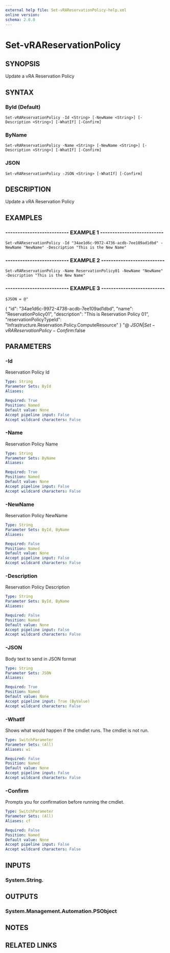 ```yaml
---
external help file: Set-vRAReservationPolicy-help.xml
online version: 
schema: 2.0.0
---
```


# Set-vRAReservationPolicy

## SYNOPSIS
Update a vRA Reservation Policy

## SYNTAX

### ById (Default)
```
Set-vRAReservationPolicy -Id <String> [-NewName <String>] [-Description <String>] [-WhatIf] [-Confirm]
```

### ByName
```
Set-vRAReservationPolicy -Name <String> [-NewName <String>] [-Description <String>] [-WhatIf] [-Confirm]
```

### JSON
```
Set-vRAReservationPolicy -JSON <String> [-WhatIf] [-Confirm]
```

## DESCRIPTION
Update a vRA Reservation Policy

## EXAMPLES

### -------------------------- EXAMPLE 1 --------------------------
```
Set-vRAReservationPolicy -Id "34ae1d6c-9972-4736-acdb-7ee109ad1dbd" -NewName "NewName" -Description "This is the New Name"
```

### -------------------------- EXAMPLE 2 --------------------------
```
Set-vRAReservationPolicy -Name ReservationPolicy01 -NewName "NewName" -Description "This is the New Name"
```

### -------------------------- EXAMPLE 3 --------------------------
```
$JSON = @"
```

{
  "id": "34ae1d6c-9972-4736-acdb-7ee109ad1dbd",
  "name": "ReservationPolicy01",
  "description": "This is Reservation Policy 01",
  "reservationPolicyTypeId": "Infrastructure.Reservation.Policy.ComputeResource"
}
"@
$JSON | Set-vRAReservationPolicy -Confirm:$false

## PARAMETERS

### -Id
Reservation Policy Id

```yaml
Type: String
Parameter Sets: ById
Aliases: 

Required: True
Position: Named
Default value: None
Accept pipeline input: False
Accept wildcard characters: False
```

### -Name
Reservation Policy Name

```yaml
Type: String
Parameter Sets: ByName
Aliases: 

Required: True
Position: Named
Default value: None
Accept pipeline input: False
Accept wildcard characters: False
```

### -NewName
Reservation Policy NewName

```yaml
Type: String
Parameter Sets: ById, ByName
Aliases: 

Required: False
Position: Named
Default value: None
Accept pipeline input: False
Accept wildcard characters: False
```

### -Description
Reservation Policy Description

```yaml
Type: String
Parameter Sets: ById, ByName
Aliases: 

Required: False
Position: Named
Default value: None
Accept pipeline input: False
Accept wildcard characters: False
```

### -JSON
Body text to send in JSON format

```yaml
Type: String
Parameter Sets: JSON
Aliases: 

Required: True
Position: Named
Default value: None
Accept pipeline input: True (ByValue)
Accept wildcard characters: False
```

### -WhatIf
Shows what would happen if the cmdlet runs.
The cmdlet is not run.

```yaml
Type: SwitchParameter
Parameter Sets: (All)
Aliases: wi

Required: False
Position: Named
Default value: None
Accept pipeline input: False
Accept wildcard characters: False
```

### -Confirm
Prompts you for confirmation before running the cmdlet.

```yaml
Type: SwitchParameter
Parameter Sets: (All)
Aliases: cf

Required: False
Position: Named
Default value: None
Accept pipeline input: False
Accept wildcard characters: False
```

## INPUTS

### System.String.

## OUTPUTS

### System.Management.Automation.PSObject

## NOTES

## RELATED LINKS

